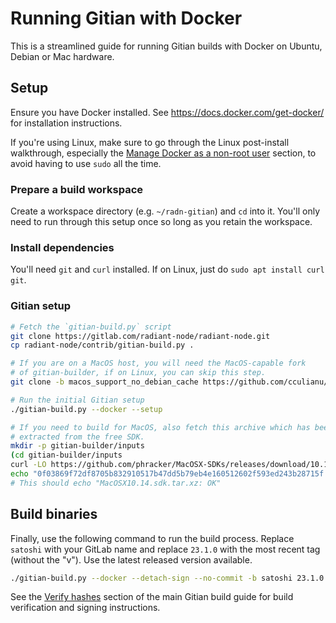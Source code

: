 # Running Gitian with Docker

This is a streamlined guide for running Gitian builds with Docker on Ubuntu,
Debian or Mac hardware.

## Setup

Ensure you have Docker installed.  See <https://docs.docker.com/get-docker/> for
installation instructions.

If you're using Linux, make sure to go through the Linux post-install
walkthrough, especially the
[Manage Docker as a non-root user](https://docs.docker.com/engine/install/linux-postinstall/#manage-docker-as-a-non-root-user)
section, to avoid having to use `sudo` all the time.

### Prepare a build workspace

Create a workspace directory (e.g. `~/radn-gitian`) and `cd` into it.  You'll
only need to run through this setup once so long as you retain the workspace.

### Install dependencies

You'll need `git` and `curl` installed.  If on Linux, just do `sudo apt install
curl git`.

### Gitian setup

```bash
# Fetch the `gitian-build.py` script
git clone https://gitlab.com/radiant-node/radiant-node.git
cp radiant-node/contrib/gitian-build.py .

# If you are on a MacOS host, you will need the MacOS-capable fork
# of gitian-builder, if on Linux, you can skip this step.
git clone -b macos_support_no_debian_cache https://github.com/cculianu/gitian-builder.git

# Run the initial Gitian setup
./gitian-build.py --docker --setup

# If you need to build for MacOS, also fetch this archive which has been
# extracted from the free SDK.
mkdir -p gitian-builder/inputs
(cd gitian-builder/inputs
curl -LO https://github.com/phracker/MacOSX-SDKs/releases/download/10.15/MacOSX10.14.sdk.tar.xz
echo "0f03869f72df8705b832910517b47dd5b79eb4e160512602f593ed243b28715f MacOSX10.14.sdk.tar.xz" | sha256sum -c)
# This should echo "MacOSX10.14.sdk.tar.xz: OK"
```

## Build binaries

Finally, use the following command to run the build process. Replace `satoshi`
with your GitLab name and replace `23.1.0` with the most recent tag
(without the "v"). Use the latest released version available.

```bash
./gitian-build.py --docker --detach-sign --no-commit -b satoshi 23.1.0
```

See the [Verify hashes](../gitian-building.md#verify-hashes) section of the
main Gitian build guide for build verification and signing instructions.
